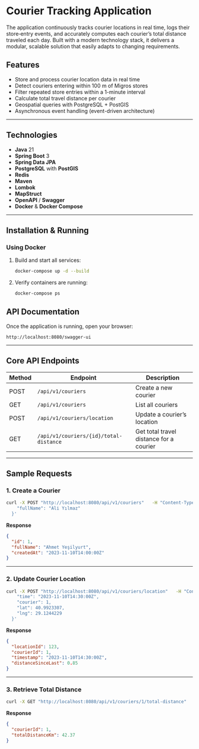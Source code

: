 # Courier Tracking Application

The application continuously tracks courier locations in real time, logs their store‐entry events, and accurately computes each courier’s total distance traveled each day. Built with a modern technology stack, it delivers a modular, scalable solution that easily adapts to changing requirements.

## Features

- Store and process courier location data in real time  
- Detect couriers entering within 100 m of Migros stores  
- Filter repeated store entries within a 1-minute interval  
- Calculate total travel distance per courier  
- Geospatial queries with PostgreSQL + PostGIS  
- Asynchronous event handling (event-driven architecture)  

---

## Technologies

- **Java** 21  
- **Spring Boot** 3  
- **Spring Data JPA**  
- **PostgreSQL** with **PostGIS**  
- **Redis**  
- **Maven**  
- **Lombok**  
- **MapStruct**  
- **OpenAPI** / **Swagger**  
- **Docker** & **Docker Compose**  

---

## Installation & Running

### Using Docker

1. Build and start all services:  
   ```bash
   docker-compose up -d --build
   ```  
2. Verify containers are running:  
   ```bash
   docker-compose ps
   ```  


## API Documentation

Once the application is running, open your browser:

```
http://localhost:8080/swagger-ui
```

---

## Core API Endpoints

| Method | Endpoint                               | Description                                   |
| ------ | -------------------------------------- | --------------------------------------------- |
| POST   | `/api/v1/couriers`                     | Create a new courier                          |
| GET    | `/api/v1/couriers`                     | List all couriers                             |
| POST   | `/api/v1/couriers/location`            | Update a courier’s location                   |
| GET    | `/api/v1/couriers/{id}/total-distance` | Get total travel distance for a courier       |

---

## Sample Requests

### 1. Create a Courier

```bash
curl -X POST "http://localhost:8080/api/v1/couriers"   -H "Content-Type: application/json"   -d '{
    "fullName": "Ali Yılmaz"
  }'
```

**Response**  
```json
{
  "id": 1,
  "fullName": "Ahmet Yeşilyurt",
  "createdAt": "2023-11-10T14:00:00Z"
}
```

---

### 2. Update Courier Location

```bash
curl -X POST "http://localhost:8080/api/v1/couriers/location"   -H "Content-Type: application/json"   -d '{
    "time": "2023-11-10T14:30:00Z",
    "courier": 1,
    "lat": 40.9923307,
    "lng": 29.1244229
  }'
```

**Response**  
```json
{
  "locationId": 123,
  "courierId": 1,
  "timestamp": "2023-11-10T14:30:00Z",
  "distanceSinceLast": 0.85
}
```

---

### 3. Retrieve Total Distance

```bash
curl -X GET "http://localhost:8080/api/v1/couriers/1/total-distance"
```

**Response**  
```json
{
  "courierId": 1,
  "totalDistanceKm": 42.37
}
```

